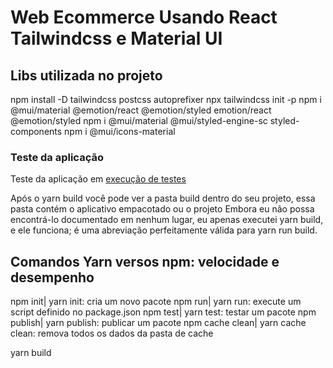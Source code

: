 # Web Ecommerce Usando React Tailwindcss e Material UI

## Libs utilizada no projeto

npm install -D tailwindcss postcss autoprefixer
npx tailwindcss init -p
npm i @mui/material @emotion/react @emotion/styled
emotion/react @emotion/styled
npm i @mui/material @mui/styled-engine-sc styled-components
npm i @mui/icons-material

### Teste da aplicação

Teste da aplicação em [execução de testes](https://olifrans-ecommerce.herokuapp.com/)




Após o yarn build você pode ver a pasta build dentro do seu projeto, essa pasta contém o aplicativo empacotado ou o projeto 
Embora eu não possa encontrá-lo documentado em nenhum lugar, eu apenas executei yarn build, e ele funciona; é uma abreviação perfeitamente válida para yarn run build. 


## Comandos Yarn versos npm: velocidade e desempenho

npm init| yarn init: cria um novo pacote
npm run| yarn run: execute um script definido no package.json
npm test| yarn test: testar um pacote
npm publish| yarn publish: publicar um pacote
npm cache clean| yarn cache clean: remova todos os dados da pasta de cache

 yarn build

